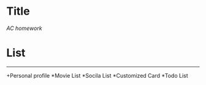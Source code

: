 # Title
  *AC homework*
  
  
# List
---
  +Personal profile
  *Movie List
  *Socila List
  *Customized Card
  *Todo List
